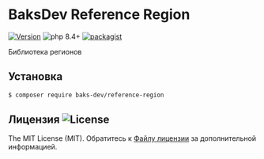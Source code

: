 # BaksDev Reference Region

[![Version](https://img.shields.io/badge/version-7.2.9-blue)](https://github.com/baks-dev/reference-region/releases)
![php 8.4+](https://img.shields.io/badge/php-min%208.4-red.svg)
[![packagist](https://img.shields.io/badge/packagist-green)](https://packagist.org/packages/baks-dev/reference-region)

Библиотека регионов

## Установка

``` bash
$ composer require baks-dev/reference-region
```

## Лицензия ![License](https://img.shields.io/badge/MIT-green)

The MIT License (MIT). Обратитесь к [Файлу лицензии](LICENSE.md) за дополнительной информацией.

